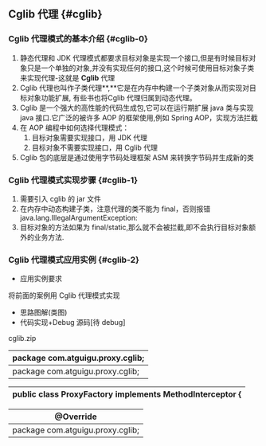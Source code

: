 ## Cglib 代理 {#cglib}

### Cglib 代理模式的基本介绍 {#cglib-0}

1.  静态代理和 JDK 代理模式都要求目标对象是实现一个接口,但是有时候目标对象只是一个单独的对象,并没有实现任何的接口,这个时候可使用目标对象子类来实现代理-这就是 **Cglib** 代理
2.  Cglib 代理也叫作子类代理**,**它是在内存中构建一个子类对象从而实现对目标对象功能扩展, 有些书也将Cglib 代理归属到动态代理。
3.  Cglib 是一个强大的高性能的代码生成包,它可以在运行期扩展 java 类与实现 java 接口.它广泛的被许多 AOP 的框架使用,例如 Spring AOP，实现方法拦截
4.  在 AOP 编程中如何选择代理模式：
    1.  目标对象需要实现接口，用 JDK 代理
    2.  目标对象不需要实现接口，用 Cglib 代理
5.  Cglib 包的底层是通过使用字节码处理框架 ASM 来转换字节码并生成新的类

### Cglib 代理模式实现步骤 {#cglib-1}

1.  需要引入 cglib 的 jar 文件
2.  在内存中动态构建子类，注意代理的类不能为 final，否则报错java.lang.IllegalArgumentException:
3.  目标对象的方法如果为 final/static,那么就不会被拦截,即不会执行目标对象额外的业务方法.

### Cglib 代理模式应用实例 {#cglib-2}

*   应用实例要求

将前面的案例用 Cglib 代理模式实现

*   思路图解(类图)
*   代码实现+Debug 源码[待 debug]

cglib.zip

| package com.atguigu.proxy.cglib; |
| --- |
| package com.atguigu.proxy.cglib; |

| public class ProxyFactory implements MethodInterceptor { |
| --- |

| @Override |
| --- |
| package com.atguigu.proxy.cglib; |